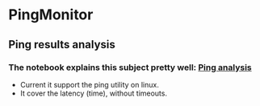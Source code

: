# PingMonitor  
## Ping results analysis

### The notebook explains this subject pretty well:  [Ping analysis](analyze_ping_log.ipynb)


* Current it support the ping utility on linux.  
* It cover the latency (time), without timeouts.

